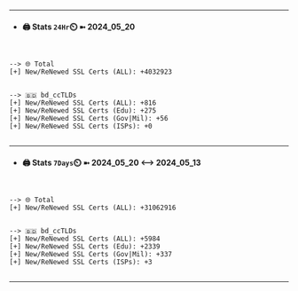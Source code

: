 

---
- #### 🖨️ **Stats** `24Hr`⏲️ ➼ 2024_05_20
```console


--> 🌐 Total
[+] New/ReNewed SSL Certs (ALL): +4032923


--> 🇧🇩 bd_ccTLDs
[+] New/ReNewed SSL Certs (ALL): +816
[+] New/ReNewed SSL Certs (Edu): +275
[+] New/ReNewed SSL Certs (Gov|Mil): +56
[+] New/ReNewed SSL Certs (ISPs): +0


```

---
- #### 🖨️ **Stats** `7Days`⏲️ ➼ 2024_05_20 <--> 2024_05_13
```console


--> 🌐 Total
[+] New/ReNewed SSL Certs (ALL): +31062916


--> 🇧🇩 bd_ccTLDs
[+] New/ReNewed SSL Certs (ALL): +5984
[+] New/ReNewed SSL Certs (Edu): +2339
[+] New/ReNewed SSL Certs (Gov|Mil): +337
[+] New/ReNewed SSL Certs (ISPs): +3


```

---

